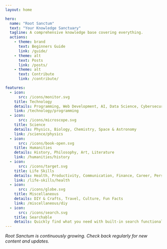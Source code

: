 ```yaml
---
layout: home

hero:
  name: "Root Sanctum"
  text: "Your Knowledge Sanctuary"
  tagline: A comprehensive knowledge base covering everything.
  actions:
    - theme: brand
      text: Beginners Guide
      link: /guide/
    - theme: alt
      text: Posts
      link: /posts/
    - theme: alt
      text: Contribute
      link: /contribute/

features:
  - icon: 
      src: /icons/monitor.svg
    title: Technology
    details: Programming, Web Development, AI, Data Science, Cybersecurity, Cloud, Hardware & Tools
    link: /technology/programming
  - icon:
      src: /icons/microscope.svg
    title: Science
    details: Physics, Biology, Chemistry, Space & Astronomy
    link: /science/physics
  - icon:
      src: /icons/book-open.svg
    title: Humanities
    details: History, Philosophy, Art, Literature
    link: /humanities/history
  - icon:
      src: /icons/target.svg
    title: Life Skills
    details: Health, Productivity, Communication, Finance, Career, Personal Development & Digital Literacy
    link: /life-skills/health
  - icon:
      src: /icons/globe.svg
    title: Miscellaneous
    details: DIY & Crafts, Travel, Culture, Fun Facts
    link: /miscellaneous/diy
  - icon:
      src: /icons/search.svg
    title: Searchable
    details: Quickly find what you need with built-in search functionality
---
```


*Root Sanctum is continuously growing. Check back regularly for new content and updates.*